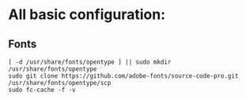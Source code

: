 # All basic configuration:

## Fonts
  ```
  [ -d /usr/share/fonts/opentype ] || sudo mkdir /usr/share/fonts/opentype
  sudo git clone https://github.com/adobe-fonts/source-code-pro.git /usr/share/fonts/opentype/scp
  sudo fc-cache -f -v
  ```
  
